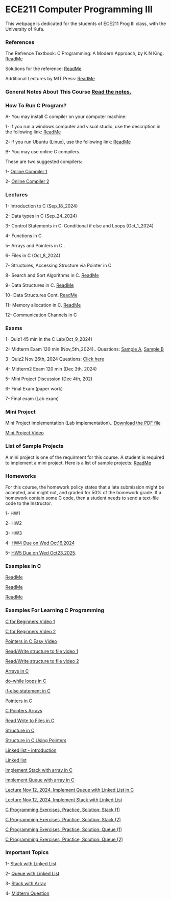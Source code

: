# ECE211 Computer Programming III 
This webpage is dedicated for the students of ECE211 Prog III class, with the University of Kufa.




### References

The Refrence Textbook: C Programming: A Modern Approach, by K.N King. [ReadMe](https://github.com/Embed-Threads/Learn-C/blob/main/books/c-programming-a-modern-approach-2nbsped-0393979504-9780393979503_compress.pdf)

Solutions for the reference:
[ReadMe](https://github.com/SuperMoudy/C-programming-A-Modern-Approach-2nd-ed-Solutions)

Additional Lectures by MIT Press:
[ReadMe](https://ocw.mit.edu/courses/6-087-practical-programming-in-c-january-iap-2010/pages/lecture-notes/)

### General Notes About This Course [Read the notes.](https://github.com/myreadings1/ECE211_Prog_III/blob/main/General_Notes.md )

### How To Run C Program? 

A- You may install C compiler on your computer machine:

1- if you run a windows computer and visual studio, use the description in the following link:
[ReadMe](https://code.visualstudio.com/docs/cpp/config-mingw)


2- if you run Ubuntu (Linux), use the following link:
[ReadMe](https://askubuntu.com/questions/693650/how-do-i-run-my-c-program)

B- You may use online C compilers.

These are two suggested compilers: 

1- [Online Compiler 1](https://www.programiz.com/c-programming/online-compiler/)

2- [Online Compiler 2](https://onecompiler.com/c)


### Lectures

1- Introduction to C (Sep_18_2024)

2- Data types in C (Sep_24_2024)

3- Control Statements in C: Conditional if else and Loops (Oct_1_2024)

4- Functions in C 

5- Arrays and Pointers in C..

6- Files in C (Oct_8_2024)

7- Structures, Accessing Structure via Pointer in C

8- Search and Sort Algorithms in C. [ReadMe](https://ocw.mit.edu/courses/6-087-practical-programming-in-c-january-iap-2010/resources/mit6_087iap10_lec05/)

9- Data Structures in C. [ReadMe](https://ocw.mit.edu/courses/6-087-practical-programming-in-c-january-iap-2010/resources/mit6_087iap10_lec06/)

10- Data Structures Cont. [ReadMe](https://ocw.mit.edu/courses/6-087-practical-programming-in-c-january-iap-2010/resources/mit6_087iap10_lec07/)

11- Memory allocation in C. [ReadMe](https://ocw.mit.edu/courses/6-087-practical-programming-in-c-january-iap-2010/resources/mit6_087iap10_lec11/)

12- Communication Channels in C 

### Exams
1- Quiz1 45 min in the C Lab(Oct_9_2024)

2- Midterm Exam 120 min (Nov_5th_2024).. Questions: [Sample A](https://github.com/myreadings1/ECE211_Prog_III/blob/main/ECE211_Prog_III-5.pdf), [Sample B](https://github.com/myreadings1/ECE211_Prog_III/blob/main/ECE211_Prog_III-6.pdf)

3- Quiz2 Nov 26th, 2024 Questions: [Click here](https://github.com/myreadings1/ECE211_Prog_III/blob/main/ECE211_Prog_III-3.pdf) 

4- Midterm2 Exam 120 min (Dec 3th, 2024)

5- Mini Project Discussion (Dec 4th, 202)

6- Final Exam (paper work)

7- Final exam (Lab exam)


### Mini Project

Mini Project implementation (Lab implementation).. [Download the PDF file](https://github.com/myreadings1/ECE211_Prog_III/blob/main/2_5348054373165456097.pdf)

[Mini Project Video](https://youtu.be/uPTlVsIZr5o?si=gZV-EDl1VQR_d6Ns)



### List of Sample Projects
A mini project is one of the requirment for this course. A student is required to implement a mini project. Here is a list of sample projects: 
[ReadMe](https://github.com/myreadings1/ECE211_Prog_III/blob/main/Projects_Topics__C.pdf) 


### Homeworks
For this course, the homework policy states that a late submission might be accepted, and might not, and graded for 50% of the homework grade. If a homework contain some C code, then a student needs to send a text-file code to the Instructor. 

1- HW1

2- HW2

3- HW3

4- [HW4 Due on Wed Oct16,2024](https://github.com/myreadings1/ECE211_Prog_III/blob/main/hw4.md)

5- [HW5 Due on Wed Oct23,2025](https://github.com/myreadings1/ECE211_Prog_III/blob/main/hw5.md).



### Examples in C

[ReadMe](https://www.programiz.com/c-programming/examples)

[ReadMe](https://github.com/myreadings1/ECE211_Prog_III/blob/main/Exercises)

[ReadMe](https://youtube.com/playlist?list=PLA1FTfKBAEX6dPcQitk_7uL3OwDdjMn90&si=YL6VCH9CN-ZuJPXq)


### Examples For Learning C Programming


[C for Beginners Video 1](https://youtu.be/ssJY5MDLjlo?si=PO0YGZ0V0G6O9PVt)

[C for Beginners Video 2](https://youtube.com/playlist?list=PL98qAXLA6aftD9ZlnjpLhdQAOFI8xIB6e&si=kfL_nHn2qLoTpiN3)

[Pointers in C Easy Video](https://youtu.be/W7KmFeGrLsE?si=GZQFV_uWdv5VoxSv)

[Read/Write structure to file video 1](https://youtu.be/0SkdAoVzWpk?si=qH_lY08JWDAg9ugh)

[Read/Write structure to file video 2](https://youtu.be/QrKpqdBiFRI?si=xIYWDEDOFL0qU-dI)

[Arrays in C](https://www.programiz.com/c-programming/c-arrays)

[do-while loops in C](https://www.programiz.com/c-programming/c-do-while-loops)

[if-else statement in C](https://www.programiz.com/c-programming/c-if-else-statement)

[Pointers in C](https://www.programiz.com/c-programming/c-pointers)

[C Pointers Arrays](https://www.programiz.com/c-programming/c-pointers-arrays)

[Read Write to Files in C](https://www.programiz.com/c-programming/c-file-input-output)

[Structure in C](https://www.programiz.com/c-programming/c-structures)

[Structure in C Using Pointers](https://www.programiz.com/c-programming/c-structures-pointers)

[Linked list - introduction](https://www.programiz.com/dsa/linked-list)

[Linked list](https://www.programiz.com/dsa/linked-list-operations)

[Implement Stack with array in C](https://www.digitalocean.com/community/tutorials/stack-in-c)

[implement Queue with array in C](https://www.digitalocean.com/community/tutorials/queue-in-c)

[Lecture Nov 12, 2024. Implement Queue with Linked List in C](https://github.com/myreadings1/ECE211_Prog_III/blob/main/Queue_Implementation_LinkedList.md)

[Lecture Nov 12, 2024. Implement Stack with Linked List](https://github.com/myreadings1/ECE211_Prog_III/blob/main/Stack_with_LinkedList.md)

[C Programming Exercises, Practice, Solution: Stack (1)](https://www.w3resource.com/c-programming-exercises/stack/index.php)

[C Programming Exercises, Practice, Solution: Stack (2)](https://www.geeksforgeeks.org/top-50-problems-on-stack-data-structure-asked-in-interviews/)

[C Programming Exercises, Practice, Solution: Queue (1)](https://www.w3resource.com/c-programming-exercises/queue/index.php)

[C Programming Exercises, Practice, Solution: Queue (2)](https://www.geeksforgeeks.org/top-50-problems-on-queue-data-structure-asked-in-sde-interviews/)

### Important Topics

1- [Stack with Linked List](https://github.com/myreadings1/ECE211_Prog_III/blob/main/Stack_LinkedList_v1.c)

2- [Queue with Linked List](https://github.com/myreadings1/ECE211_Prog_III/blob/main/Queue_LinkedList_v1.c)

3- [Stack with Array](https://github.com/myreadings1/ECE211_Prog_III/blob/main/Stack_Array_v3.c)

4- [Midterm Question](https://github.com/myreadings1/ECE211_Prog_III/blob/main/Midterm_Question_CopyLinkedListToArray.md)
